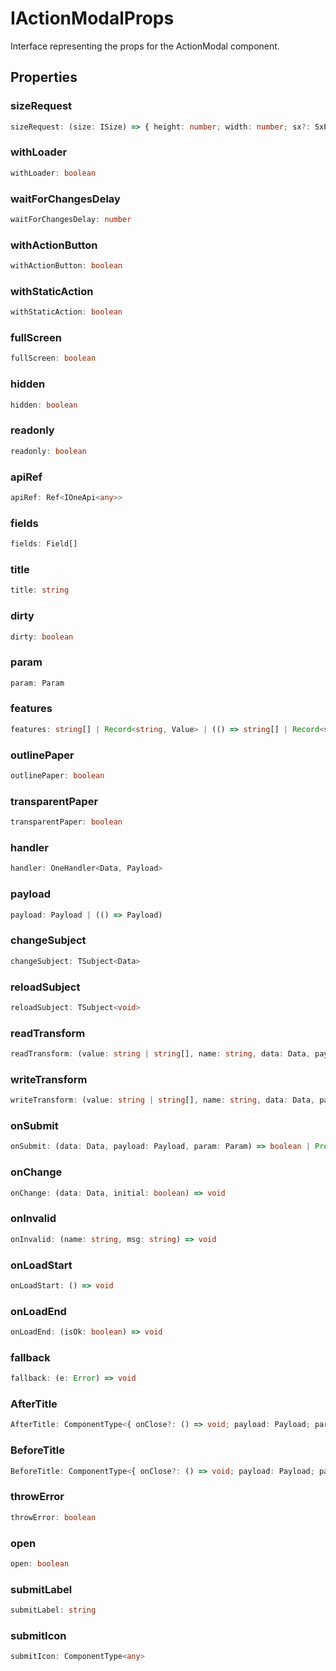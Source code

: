# IActionModalProps

Interface representing the props for the ActionModal component.

## Properties

### sizeRequest

```ts
sizeRequest: (size: ISize) => { height: number; width: number; sx?: SxProps<any>; }
```

### withLoader

```ts
withLoader: boolean
```

### waitForChangesDelay

```ts
waitForChangesDelay: number
```

### withActionButton

```ts
withActionButton: boolean
```

### withStaticAction

```ts
withStaticAction: boolean
```

### fullScreen

```ts
fullScreen: boolean
```

### hidden

```ts
hidden: boolean
```

### readonly

```ts
readonly: boolean
```

### apiRef

```ts
apiRef: Ref<IOneApi<any>>
```

### fields

```ts
fields: Field[]
```

### title

```ts
title: string
```

### dirty

```ts
dirty: boolean
```

### param

```ts
param: Param
```

### features

```ts
features: string[] | Record<string, Value> | (() => string[] | Record<string, Value>)
```

### outlinePaper

```ts
outlinePaper: boolean
```

### transparentPaper

```ts
transparentPaper: boolean
```

### handler

```ts
handler: OneHandler<Data, Payload>
```

### payload

```ts
payload: Payload | (() => Payload)
```

### changeSubject

```ts
changeSubject: TSubject<Data>
```

### reloadSubject

```ts
reloadSubject: TSubject<void>
```

### readTransform

```ts
readTransform: (value: string | string[], name: string, data: Data, payload: Payload) => Value
```

### writeTransform

```ts
writeTransform: (value: string | string[], name: string, data: Data, payload: Payload) => Value
```

### onSubmit

```ts
onSubmit: (data: Data, payload: Payload, param: Param) => boolean | Promise<boolean>
```

### onChange

```ts
onChange: (data: Data, initial: boolean) => void
```

### onInvalid

```ts
onInvalid: (name: string, msg: string) => void
```

### onLoadStart

```ts
onLoadStart: () => void
```

### onLoadEnd

```ts
onLoadEnd: (isOk: boolean) => void
```

### fallback

```ts
fallback: (e: Error) => void
```

### AfterTitle

```ts
AfterTitle: ComponentType<{ onClose?: () => void; payload: Payload; param: Param; }>
```

### BeforeTitle

```ts
BeforeTitle: ComponentType<{ onClose?: () => void; payload: Payload; param: Param; }>
```

### throwError

```ts
throwError: boolean
```

### open

```ts
open: boolean
```

### submitLabel

```ts
submitLabel: string
```

### submitIcon

```ts
submitIcon: ComponentType<any>
```
